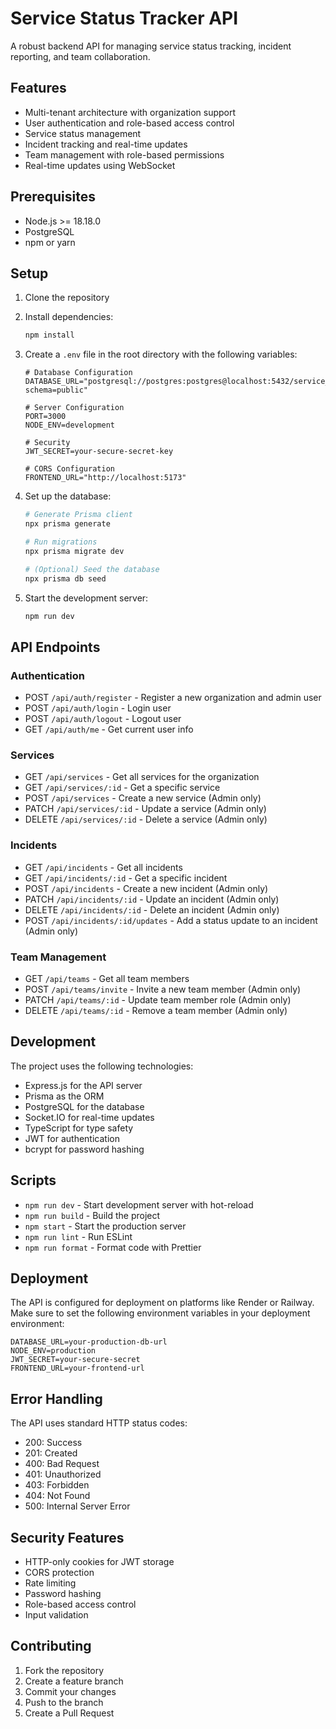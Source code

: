 # Service Status Tracker API

A robust backend API for managing service status tracking, incident reporting, and team collaboration.

## Features

- Multi-tenant architecture with organization support
- User authentication and role-based access control
- Service status management
- Incident tracking and real-time updates
- Team management with role-based permissions
- Real-time updates using WebSocket

## Prerequisites

- Node.js >= 18.18.0
- PostgreSQL
- npm or yarn

## Setup

1. Clone the repository
2. Install dependencies:
   ```bash
   npm install
   ```

3. Create a `.env` file in the root directory with the following variables:
   ```
   # Database Configuration
   DATABASE_URL="postgresql://postgres:postgres@localhost:5432/service_tracker?schema=public"
   
   # Server Configuration
   PORT=3000
   NODE_ENV=development
   
   # Security
   JWT_SECRET=your-secure-secret-key
   
   # CORS Configuration
   FRONTEND_URL="http://localhost:5173"
   ```

4. Set up the database:
   ```bash
   # Generate Prisma client
   npx prisma generate
   
   # Run migrations
   npx prisma migrate dev
   
   # (Optional) Seed the database
   npx prisma db seed
   ```

5. Start the development server:
   ```bash
   npm run dev
   ```

## API Endpoints

### Authentication
- POST `/api/auth/register` - Register a new organization and admin user
- POST `/api/auth/login` - Login user
- POST `/api/auth/logout` - Logout user
- GET `/api/auth/me` - Get current user info

### Services
- GET `/api/services` - Get all services for the organization
- GET `/api/services/:id` - Get a specific service
- POST `/api/services` - Create a new service (Admin only)
- PATCH `/api/services/:id` - Update a service (Admin only)
- DELETE `/api/services/:id` - Delete a service (Admin only)

### Incidents
- GET `/api/incidents` - Get all incidents
- GET `/api/incidents/:id` - Get a specific incident
- POST `/api/incidents` - Create a new incident (Admin only)
- PATCH `/api/incidents/:id` - Update an incident (Admin only)
- DELETE `/api/incidents/:id` - Delete an incident (Admin only)
- POST `/api/incidents/:id/updates` - Add a status update to an incident (Admin only)

### Team Management
- GET `/api/teams` - Get all team members
- POST `/api/teams/invite` - Invite a new team member (Admin only)
- PATCH `/api/teams/:id` - Update team member role (Admin only)
- DELETE `/api/teams/:id` - Remove a team member (Admin only)

## Development

The project uses the following technologies:
- Express.js for the API server
- Prisma as the ORM
- PostgreSQL for the database
- Socket.IO for real-time updates
- TypeScript for type safety
- JWT for authentication
- bcrypt for password hashing

## Scripts

- `npm run dev` - Start development server with hot-reload
- `npm run build` - Build the project
- `npm start` - Start the production server
- `npm run lint` - Run ESLint
- `npm run format` - Format code with Prettier

## Deployment

The API is configured for deployment on platforms like Render or Railway. Make sure to set the following environment variables in your deployment environment:

```
DATABASE_URL=your-production-db-url
NODE_ENV=production
JWT_SECRET=your-secure-secret
FRONTEND_URL=your-frontend-url
```

## Error Handling

The API uses standard HTTP status codes:
- 200: Success
- 201: Created
- 400: Bad Request
- 401: Unauthorized
- 403: Forbidden
- 404: Not Found
- 500: Internal Server Error

## Security Features

- HTTP-only cookies for JWT storage
- CORS protection
- Rate limiting
- Password hashing
- Role-based access control
- Input validation

## Contributing

1. Fork the repository
2. Create a feature branch
3. Commit your changes
4. Push to the branch
5. Create a Pull Request

